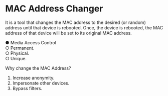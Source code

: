 # MAC Address Changer

It is a tool that changes the MAC address to the desired (or random) address until that device is rebooted. Once, the device is rebooted, the MAC address of that device will be set to its original MAC address.

● Media Access Control <br>
○ Permanent.<br>
○ Physical.<br>
○ Unique.<br>

Why change the MAC Address?<br>
1. Increase anonymity.<br>
2. Impersonate other devices.<br>
3. Bypass filters.<br>

